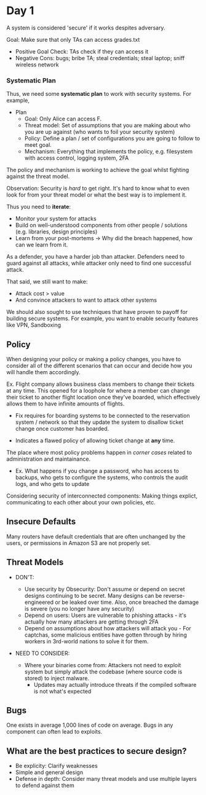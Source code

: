 # Day 1

A system is considered 'secure' if it works despites adversary.

Goal: Make sure that only TAs can access grades.txt

* Positive Goal Check: TAs check if they can access it
* Negative Cons: bugs; bribe TA; steal credentials; steal laptop; sniff wireless network

### Systematic Plan

Thus, we need some **systematic plan** to work with security systems. For example,

- Plan
    * Goal: Only Alice can access F.
    * Threat model: Set of assumptions that you are making about who you are up against (who wants to foil your security system)
    * Policy: Define a plan / set of configurations you are going to follow to meet goal.
    * Mechanism: Everything that implements the policy, e.g. filesystem with access control, logging system, 2FA 

The policy and mechanism is working to achieve the goal whilst fighting against the threat model.

Observation: Security is _hard_ to get right. It's hard to know what to even look for from your threat model or what the best way is to implement it.

Thus you need to __iterate__:

- Monitor your system for attacks
- Build on well-understood components from other people / solutions (e.g. libraries, design principles)
- Learn from your post-mortems -> Why did the breach happened, how can we learn from it.

As a defender, you have a harder job than attacker. Defenders need to guard against all attacks, while attacker only need to find one successful attack.

That said, we still want to make:

* Attack cost > value
* And convince attackers to want to attack other systems

We should also sought to use techniques that have proven to payoff for building secure systems. For example, you want to enable security features like VPN, Sandboxing


## Policy

When designing your policy or making a policy changes, you have to consider all of the different scenarios that can occur and decide how you will handle them accordingly.

Ex. Flight company allows business class members to change their tickets at any time. This opened for a loophole for where a member can change their ticket to another flight location once they've boarded, which effectively allows them to have infinite amounts of flights.

- Fix requires for boarding systems to be connected to the reservation system / network so that they update the system to disallow ticket change once customer has boarded.

- Indicates a flawed policy of allowing ticket change at **any** time.

The place where most policy problems happen in _corner cases_ related to administration and maintainance. 

  - Ex. What happens if you change a password, who has access to backups, who gets to configure the systems, who controls the audit logs, and who gets to update

Considering security of interconnected components: Making things explict, communicating to each other about your own policies, etc.

## Insecure Defaults

Many routers have default credentials that are often unchanged by the users, or permissions in Amazon S3 are not properly set. 

## Threat Models

* DON'T:
  * Use security by Obsecurity: Don't assume or depend on secret designs continuing to be secret. Many designs can be reverse-engineered or be leaked over time. Also, once breached the damage is severe (you no longer have any security)
  * Depend on users: Users are vulnerable to phishing attacks - it's actually how many attackers are getting through 2FA
  * Depend on assumptions about how attackers will attack you - For captchas, some malicious entities have gotten through by hiring workers in 3rd-world nations to solve it for them.

* NEED TO CONSIDER:
  * Where your binaries come from: Attackers not need to exploit system but simply attack the codebase (where source code is stored) to inject malware.
    * Updates may actually introduce threats if the compiled software is not what's expected


## Bugs

One exists in average 1,000 lines of code on average. Bugs in any component can often lead to exploits.


## What are the best practices to secure design?

* Be explicity: Clarify weaknesses
* Simple and general design
* Defense in depth: Consider many threat models and use multiple layers to defend against them
